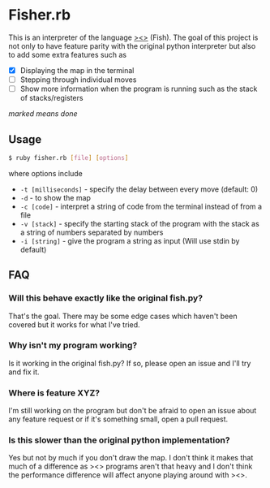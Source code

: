 # Fisher.rb
This is an interpreter of the language [><>](https://esolangs.org/wiki/Fish) (Fish).
The goal of this project is not only to have feature parity with the original python interpreter but also to add some extra features such as

- [x] Displaying the map in the terminal
- [ ] Stepping through individual moves
- [ ] Show more information when the program is running such as the stack of stacks/registers

*marked means done*

## Usage
```bash
$ ruby fisher.rb [file] [options]
```

where options include

* `-t [milliseconds]` - specify the delay between every move (default: 0)
* `-d` - to show the map
* `-c [code]` - interpret a string of code from the terminal instead of from a file
* `-v [stack]` - specify the starting stack of the program with the stack as a string of numbers separated by numbers
* `-i [string]` - give the program a string as input (Will use stdin by default)

## FAQ

### Will this behave exactly like the original fish.py?
That's the goal. There may be some edge cases which haven't been covered but it works for what I've tried.

### Why isn't my program working?
Is it working in the original fish.py? If so, please open an issue and I'll try and fix it.

### Where is feature XYZ?
I'm still working on the program but don't be afraid to open an issue about any feature request or if it's something small, open a pull request.

### Is this slower than the original python implementation?
Yes but not by much if you don't draw the map. I don't think it makes that much of a difference as ><> programs aren't that heavy and I don't think the performance difference will affect anyone playing around with ><>.